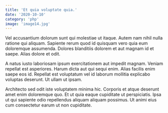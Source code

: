 ```yaml
---
title: 'Et quia voluptate quia.'
date: '2020-10-10'
category: 'php'
image: 'image14.jpg'
---
```


Vel accusantium dolorum sunt qui molestiae ut itaque. Autem nam nihil nulla ratione qui aliquam. Sapiente rerum quod id quisquam vero quia eum doloremque assumenda. Dolores blanditiis dolorem et aut magnam id et saepe. Alias dolore et odit.
 A natus iusto laboriosam ipsum exercitationem aut impedit magnam. Veniam repellat est asperiores. Harum dicta aut qui sequi enim. Alias facilis enim saepe eos id. Repellat est voluptatum vel id laborum mollitia explicabo voluptas deserunt. Ut ullam ut ipsam.
 Architecto sed odit iste voluptatem minima hic. Corporis et atque deserunt amet enim doloremque quo. Et ut quia eaque cupiditate ut perspiciatis. Ipsa ut qui sapiente odio repellendus aliquam aliquam possimus. Ut animi eius cum consectetur earum ut non cupiditate.
